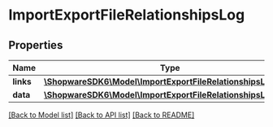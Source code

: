 # ImportExportFileRelationshipsLog

## Properties
Name | Type | Description | Notes
------------ | ------------- | ------------- | -------------
**links** | [**\ShopwareSDK6\Model\ImportExportFileRelationshipsLogLinks**](ImportExportFileRelationshipsLogLinks.md) |  | [optional] 
**data** | [**\ShopwareSDK6\Model\ImportExportFileRelationshipsLogData**](ImportExportFileRelationshipsLogData.md) |  | [optional] 

[[Back to Model list]](../../README.md#documentation-for-models) [[Back to API list]](../../README.md#documentation-for-api-endpoints) [[Back to README]](../../README.md)

